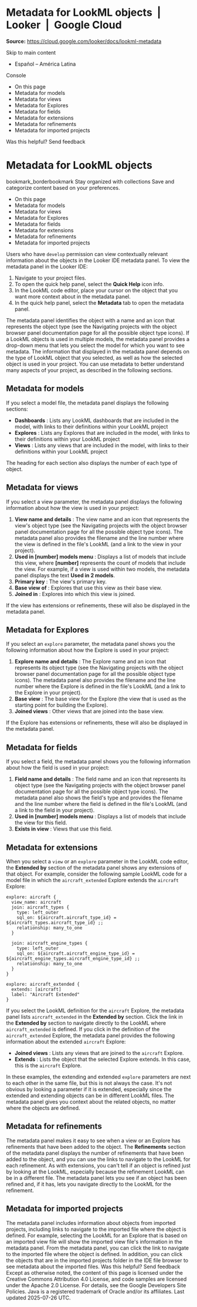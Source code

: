 # Metadata for LookML objects  |  Looker  |  Google Cloud

**Source:** https://cloud.google.com/looker/docs/lookml-metadata

Skip to main content 
  * Español – América Latina

Console 


  * On this page
  * Metadata for models
  * Metadata for views
  * Metadata for Explores
  * Metadata for fields
  * Metadata for extensions
  * Metadata for refinements
  * Metadata for imported projects




Was this helpful?
Send feedback 
#  Metadata for LookML objects
bookmark_borderbookmark Stay organized with collections  Save and categorize content based on your preferences.
  * On this page
  * Metadata for models
  * Metadata for views
  * Metadata for Explores
  * Metadata for fields
  * Metadata for extensions
  * Metadata for refinements
  * Metadata for imported projects


Users who have `develop` permission can view contextually relevant information about the objects in the Looker IDE metadata panel.
To view the metadata panel in the Looker IDE:
  1. Navigate to your project files.
  2. To open the quick help panel, select the **Quick Help** icon info.
  3. In the LookML code editor, place your cursor on the object that you want more context about in the metadata panel.
  4. In the quick help panel, select the **Metadata** tab to open the metadata panel.


The metadata panel identifies the object with a name and an icon that represents the object type (see the Navigating projects with the object browser panel documentation page for all the possible object type icons).
If a LookML objects is used in multiple models, the metadata panel provides a drop-down menu that lets you select the model for which you want to see metadata.
The information that displayed in the metadata panel depends on the type of LookML object that you selected, as well as how the selected object is used in your project. You can use metadata to better understand many aspects of your project, as described in the following sections.
## Metadata for models
If you select a model file, the metadata panel displays the following sections:
  * **Dashboards** : Lists any LookML dashboards that are included in the model, with links to their definitions within your LookML project
  * **Explores** : Lists any Explores that are included in the model, with links to their definitions within your LookML project
  * **Views** : Lists any views that are included in the model, with links to their definitions within your LookML project


The heading for each section also displays the number of each type of object.
## Metadata for views
If you select a view parameter, the metadata panel displays the following information about how the view is used in your project:
  1. **View name and details** : The view name and an icon that represents the view's object type (see the Navigating projects with the object browser panel documentation page for all the possible object type icons). The metadata panel also provides the filename and the line number where the view is defined in the file's LookML (and a link to the view in your project).
  2. **Used in [number] models menu** : Displays a list of models that include this view, where **[number]** represents the count of models that include the view. For example, if a view is used within two models, the metadata panel displays the text **Used in 2 models**.
  3. **Primary key** : The view's primary key.
  4. **Base view of** : Explores that use this view as their base view.
  5. **Joined in** : Explores into which this view is joined.


If the view has extensions or refinements, these will also be displayed in the metadata panel.
## Metadata for Explores
If you select an `explore` parameter, the metadata panel shows you the following information about how the Explore is used in your project:
  1. **Explore name and details** : The Explore name and an icon that represents its object type (see the Navigating projects with the object browser panel documentation page for all the possible object type icons). The metadata panel also provides the filename and the line number where the Explore is defined in the file's LookML (and a link to the Explore in your project).
  2. **Base view** : The base view for the Explore (the view that is used as the starting point for building the Explore).
  3. **Joined views** : Other views that are joined into the base view.


If the Explore has extensions or refinements, these will also be displayed in the metadata panel.
## Metadata for fields
If you select a field, the metadata panel shows you the following information about how the field is used in your project:
  1. **Field name and details** : The field name and an icon that represents its object type (see the Navigating projects with the object browser panel documentation page for all the possible object type icons). The metadata panel also shows the field's type and provides the filename and the line number where the field is defined in the file's LookML (and a link to the field in your project).
  2. **Used in [number] models menu** : Displays a list of models that include the view for this field.
  3. **Exists in view** : Views that use this field.


## Metadata for extensions
When you select a `view` or an `explore` parameter in the LookML code editor, the **Extended by** section of the metadata panel shows any extensions of that object.
For example, consider the following sample LookML code for a model file in which the `aircraft_extended` Explore extends the `aircraft` Explore:
```
explore: aircraft {
  view_name: aircraft
  join: aircraft_types {
    type: left_outer
    sql_on: ${aircraft.aircraft_type_id} = ${aircraft_types.aircraft_type_id} ;;
    relationship: many_to_one
  }

  join: aircraft_engine_types {
    type: left_outer
    sql_on: ${aircraft.aircraft_engine_type_id} = ${aircraft_engine_types.aircraft_engine_type_id} ;;
    relationship: many_to_one
  }
}

explore: aircraft_extended {
  extends: [aircraft]
  label: "Aircraft Extended"
}

```

If you select the LookML definition for the `aircraft` Explore, the metadata panel lists `aircraft_extended` in the **Extended by** section. Click the link in the **Extended by** section to navigate directly to the LookML where `aircraft_extended` is defined.
If you click in the definition of the `aircraft_extended` Explore, the metadata panel provides the following information about the extended `aircraft` Explore:
  * **Joined views** : Lists any views that are joined to the `aircraft` Explore.
  * **Extends** : Lists the object that the selected Explore extends. In this case, this is the `aircraft` Explore.


In these examples, the extending and extended `explore` parameters are next to each other in the same file, but this is not always the case. It's not obvious by looking a parameter if it is extended, especially since the extended and extending objects can be in different LookML files. The metadata panel gives you context about the related objects, no matter where the objects are defined.
## Metadata for refinements
The metadata panel makes it easy to see when a view or an Explore has refinements that have been added to the object. The **Refinements** section of the metadata panel displays the number of refinements that have been added to the object, and you can use the links to navigate to the LookML for each refinement.
As with extensions, you can't tell if an object is refined just by looking at the LookML, especially because the refinement LookML can be in a different file. The metadata panel lets you see if an object has been refined and, if it has, lets you navigate directly to the LookML for the refinement.
## Metadata for imported projects
The metadata panel includes information about objects from imported projects, including links to navigate to the imported file where the object is defined. For example, selecting the LookML for an Explore that is based on an imported view file will show the imported view file's information in the metadata panel.
From the metadata panel, you can click the link to navigate to the imported file where the object is defined.
In addition, you can click the objects that are in the imported projects folder in the IDE file browser to see metadata about the imported files.
Was this helpful?
Send feedback 
Except as otherwise noted, the content of this page is licensed under the Creative Commons Attribution 4.0 License, and code samples are licensed under the Apache 2.0 License. For details, see the Google Developers Site Policies. Java is a registered trademark of Oracle and/or its affiliates.
Last updated 2025-07-26 UTC.


